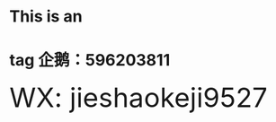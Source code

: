 # This is an <h1> tag    企鹅：596203811                                                                                    
<font size=8>WX: jieshaokeji9527</font>
